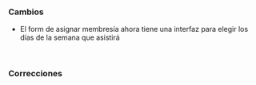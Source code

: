 <h3>Cambios</h3>
<ul>
    <li>El form de asignar membresía ahora tiene una interfaz para elegir los días de la semana que asistirá</li>
</ul>
</br>
<h3>Correcciones</h3>
<ul>
</ul>